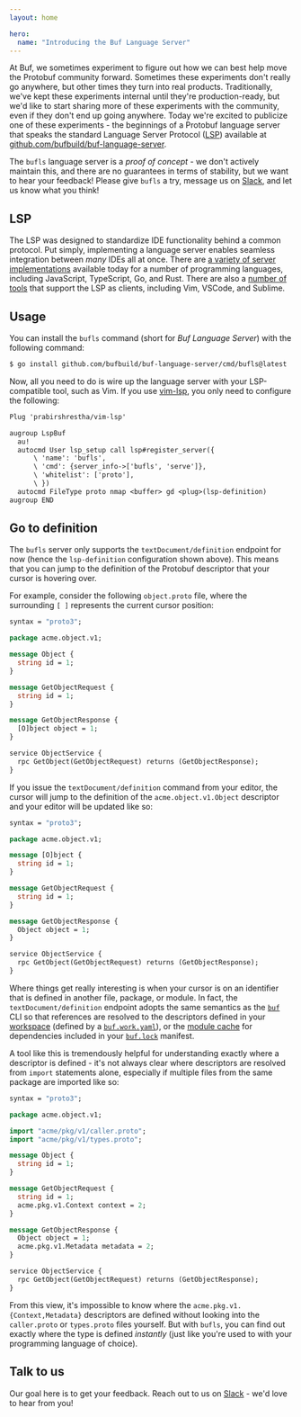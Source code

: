 ```yaml
---
layout: home

hero:
  name: "Introducing the Buf Language Server"
---
```


At Buf, we sometimes experiment to figure out how we can best help move the Protobuf community forward. Sometimes these experiments don't really go anywhere, but other times they turn into real products. Traditionally, we've kept these experiments internal until they're production-ready, but we'd like to start sharing more of these experiments with the community, even if they don't end up going anywhere. Today we're excited to publicize one of these experiments - the beginnings of a Protobuf language server that speaks the standard Language Server Protocol ([LSP](https://microsoft.github.io/language-server-protocol)) available at [github.com/bufbuild/buf-language-server](https://github.com/bufbuild/buf-language-server).

The `bufls` language server is a _proof of concept_ - we don't actively maintain this, and there are no guarantees in terms of stability, but we want to hear your feedback! Please give `bufls` a try, message us on [Slack](https://buf.build/b/slack), and let us know what you think!

## LSP

The LSP was designed to standardize IDE functionality behind a common protocol. Put simply, implementing a language server enables seamless integration between _many_ IDEs all at once. There are [a variety of server implementations](https://microsoft.github.io/language-server-protocol/implementors/servers) available today for a number of programming languages, including JavaScript, TypeScript, Go, and Rust. There are also a [number of tools](https://microsoft.github.io/language-server-protocol/implementors/tools) that support the LSP as clients, including Vim, VSCode, and Sublime.

## Usage

You can install the `bufls` command (short for _Buf Language Server_) with the following command:

```protobuf
$ go install github.com/bufbuild/buf-language-server/cmd/bufls@latest
```

Now, all you need to do is wire up the language server with your LSP-compatible tool, such as Vim. If you use [vim-lsp](https://github.com/prabirshrestha/vim-lsp), you only need to configure the following:

```protobuf
Plug 'prabirshrestha/vim-lsp'

augroup LspBuf
  au!
  autocmd User lsp_setup call lsp#register_server({
      \ 'name': 'bufls',
      \ 'cmd': {server_info->['bufls', 'serve']},
      \ 'whitelist': ['proto'],
      \ })
  autocmd FileType proto nmap <buffer> gd <plug>(lsp-definition)
augroup END
```

## Go to definition

The `bufls` server only supports the `textDocument/definition` endpoint for now (hence the `lsp-definition` configuration shown above). This means that you can jump to the definition of the Protobuf descriptor that your cursor is hovering over.

For example, consider the following `object.proto` file, where the surrounding `[ ]` represents the current cursor position:

```protobuf
syntax = "proto3";

package acme.object.v1;

message Object {
  string id = 1;
}

message GetObjectRequest {
  string id = 1;
}

message GetObjectResponse {
  [O]bject object = 1;
}

service ObjectService {
  rpc GetObject(GetObjectRequest) returns (GetObjectResponse);
}
```

If you issue the `textDocument/definition` command from your editor, the cursor will jump to the definition of the `acme.object.v1.Object` descriptor and your editor will be updated like so:

```protobuf
syntax = "proto3";

package acme.object.v1;

message [O]bject {
  string id = 1;
}

message GetObjectRequest {
  string id = 1;
}

message GetObjectResponse {
  Object object = 1;
}

service ObjectService {
  rpc GetObject(GetObjectRequest) returns (GetObjectResponse);
}
```

Where things get really interesting is when your cursor is on an identifier that is defined in another file, package, or module. In fact, the `textDocument/definition` endpoint adopts the same semantics as the [`buf`](https://github.com/bufbuild/buf) CLI so that references are resolved to the descriptors defined in your [workspace](/docs/reference/workspaces/index.md) (defined by a [`buf.work.yaml`](/docs/configuration/v1/buf-work-yaml/index.md)), or the [module cache](/docs/concepts/modules-workspaces/index.md#module-cache) for dependencies included in your [`buf.lock`](/docs/configuration/v1/buf-lock/index.md) manifest.

A tool like this is tremendously helpful for understanding exactly where a descriptor is defined - it's not always clear where descriptors are resolved from `import` statements alone, especially if multiple files from the same package are imported like so:

```protobuf
syntax = "proto3";

package acme.object.v1;

import "acme/pkg/v1/caller.proto";
import "acme/pkg/v1/types.proto";

message Object {
  string id = 1;
}

message GetObjectRequest {
  string id = 1;
  acme.pkg.v1.Context context = 2;
}

message GetObjectResponse {
  Object object = 1;
  acme.pkg.v1.Metadata metadata = 2;
}

service ObjectService {
  rpc GetObject(GetObjectRequest) returns (GetObjectResponse);
}
```

From this view, it's impossible to know where the `acme.pkg.v1.{Context,Metadata}` descriptors are defined without looking into the `caller.proto` or `types.proto` files yourself. But with `bufls`, you can find out exactly where the type is defined _instantly_ (just like you're used to with your programming language of choice).

## Talk to us

Our goal here is to get your feedback. Reach out to us on [Slack](https://buf.build/b/slack) - we'd love to hear from you!

‍
